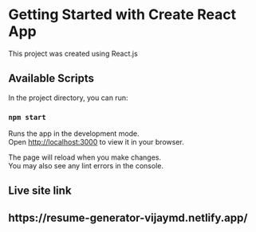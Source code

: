# Getting Started with Create React App

This project was created using React.js

## Available Scripts

In the project directory, you can run:

### `npm start`

Runs the app in the development mode.\
Open [http://localhost:3000](http://localhost:3000) to view it in your browser.

The page will reload when you make changes.\
You may also see any lint errors in the console.


<h2>Live site link<h2/>
https://resume-generator-vijaymd.netlify.app/
